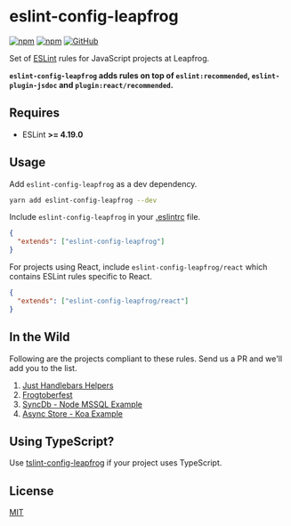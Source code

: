 # eslint-config-leapfrog

[![npm](https://img.shields.io/npm/v/eslint-config-leapfrog?style=flat-square)](https://badge.fury.io/js/eslint-config-leapfrog)
[![npm](https://img.shields.io/npm/dm/eslint-config-leapfrog?style=flat-square)](https://npmjs.org/package/eslint-config-leapfrog)
[![GitHub](https://img.shields.io/github/license/leapfrogtechnology/eslint-config-leapfrog?style=flat-square)](LICENSE)

Set of [ESLint](https://eslint.org/) rules for JavaScript projects at Leapfrog.

**`eslint-config-leapfrog` adds rules on top of `eslint:recommended`, `eslint-plugin-jsdoc` and `plugin:react/recommended`.**

## Requires

- ESLint **>= 4.19.0**

## Usage

Add `eslint-config-leapfrog` as a dev dependency.

```bash
yarn add eslint-config-leapfrog --dev
```

Include `eslint-config-leapfrog` in your [.eslintrc](https://eslint.org/docs/user-guide/getting-started#configuration) file.

```json
{
  "extends": ["eslint-config-leapfrog"]
}
```

For projects using React, include `eslint-config-leapfrog/react` which contains ESLint rules specific to React.

```json
{
  "extends": ["eslint-config-leapfrog/react"]
}
```

## In the Wild

Following are the projects compliant to these rules. Send us a PR and we'll add you to the list.

1. [Just Handlebars Helpers](https://github.com/leapfrogtechnology/just-handlebars-helpers)
2. [Frogtoberfest](https://github.com/leapfrogtechnology/frogtoberfest)
4. [SyncDb - Node MSSQL Example](https://github.com/leapfrogtechnology/sync-db/tree/master/examples/node-app-mssql)
5. [Async Store - Koa Example](https://github.com/leapfrogtechnology/async-store/tree/master/examples/koa-http-server-js)

## Using TypeScript?

Use [tslint-config-leapfrog](https://github.com/leapfrogtechnology/tslint-config-leapfrog) if your project uses TypeScript.

## License

[MIT](LICENSE)
